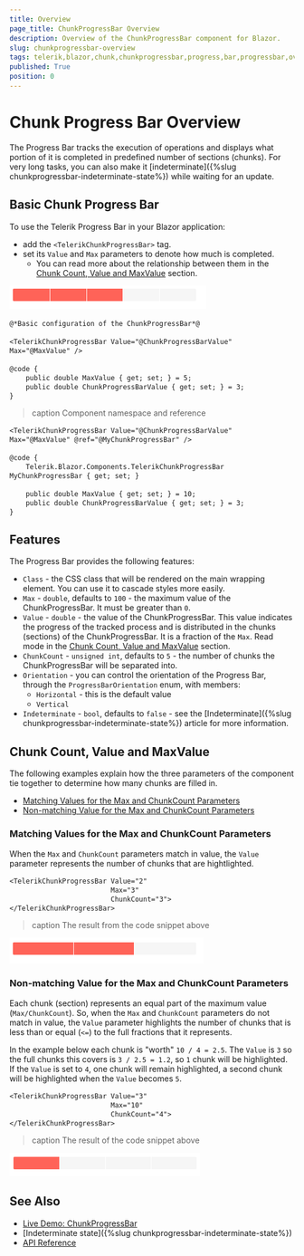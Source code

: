 ```yaml
---
title: Overview
page_title: ChunkProgressBar Overview
description: Overview of the ChunkProgressBar component for Blazor.
slug: chunkprogressbar-overview
tags: telerik,blazor,chunk,chunkprogressbar,progress,bar,progressbar,overview
published: True
position: 0
---
```


# Chunk Progress Bar Overview

The Progress Bar tracks the execution of operations and displays what portion of it is completed in predefined number of sections (chunks). For very long tasks, you can also make it [indeterminate]({%slug chunkprogressbar-indeterminate-state%}) while waiting for an update.


## Basic Chunk Progress Bar

To use the Telerik Progress Bar in your Blazor application:
* add the `<TelerikChunkProgressBar>` tag.
* set its `Value` and `Max` parameters to denote how much is completed.
    * You can read more about the relationship between them in the [Chunk Count, Value and MaxValue](#chunk-count-value-and-maxvalue) section.

![chunkprogress-bar basic configuration example](images/chunkprogressbar-basic-config-example.png)

````CSHTML
@*Basic configuration of the ChunkProgressBar*@

<TelerikChunkProgressBar Value="@ChunkProgressBarValue" Max="@MaxValue" />

@code {
    public double MaxValue { get; set; } = 5;
    public double ChunkProgressBarValue { get; set; } = 3;
}
````


>caption Component namespace and reference

````CSHTML
<TelerikChunkProgressBar Value="@ChunkProgressBarValue" Max="@MaxValue" @ref="@MyChunkProgressBar" />

@code {
    Telerik.Blazor.Components.TelerikChunkProgressBar MyChunkProgressBar { get; set; }

    public double MaxValue { get; set; } = 10;
    public double ChunkProgressBarValue { get; set; } = 3;
}
````

## Features

The Progress Bar provides the following features:

* `Class` - the CSS class that will be rendered on the main wrapping element. You can use it to cascade styles more easily.
* `Max` - `double`, defaults to `100` - the maximum value of the ChunkProgressBar. It must be greater than `0`.
* `Value` - `double` - the value of the ChunkProgressBar. This value indicates the progress of the tracked process and is distributed in the chunks (sections) of the ChunkProgressBar. It is a fraction of the `Max`. Read mode in the [Chunk Count, Value and MaxValue](#chunk-count-value-and-maxvalue) section.
* `ChunkCount` - `unsigned int`, defaults to `5` - the number of chunks the ChunkProgressBar will be separated into.
* `Orientation` - you can control the orientation of the Progress Bar, through the `ProgressBarOrientation` enum, with members:
    * `Horizontal` - this is the default value
    * `Vertical`
* `Indeterminate` - `bool`, defaults to `false` - see the [Indeterminate]({%slug chunkprogressbar-indeterminate-state%}) article for more information.

## Chunk Count, Value and MaxValue

The following examples explain how the three parameters of the component tie together to determine how many chunks are filled in.

* [Matching Values for the Max and ChunkCount Parameters](#matching-values-for-the-max-and-chunkcount-parameters)
* [Non-matching Value for the Max and ChunkCount Parameters](#non--matching-values-for-the-max-and-chunkcount-paramters)

### Matching Values for the Max and ChunkCount Parameters

When the `Max` and `ChunkCount` parameters match in value, the `Value` parameter represents the number of chunks that are hightlighted.

````CSHTML
<TelerikChunkProgressBar Value="2"
                         Max="3"
                         ChunkCount="3">
</TelerikChunkProgressBar>
````

>caption The result from the code snippet above

![](images/chunkprogressbar-matching-values-example.png)

### Non-matching Value for the Max and ChunkCount Parameters

Each chunk (section) represents an equal part of the maximum value (`Max/ChunkCount`). So, when the `Max` and `ChunkCount` parameters do not match in value, the `Value` parameter highlights the number of chunks that is less than or equal (`<=`) to the full fractions that it represents.

In the example below each chunk is "worth" `10 / 4 = 2.5`. The `Value` is `3` so the full chunks this covers is `3 / 2.5 = 1.2`, so `1` chunk will be highlighted. If the `Value` is set to `4`, one chunk will remain highlighted, a second chunk will be highlighted when the `Value` becomes `5`.

````CSHTML
<TelerikChunkProgressBar Value="3"
                         Max="10"
                         ChunkCount="4">
</TelerikChunkProgressBar>
````

>caption The result of the code snippet above

![non-matching values example screenshot](images/non-matching-value-example.png)

## See Also

  * [Live Demo: ChunkProgressBar](https://demos.telerik.com/blazor-ui/TODO)
  * [Indeterminate state]({%slug chunkprogressbar-indeterminate-state%})
  * [API Reference](https://docs.telerik.com/blazor-ui/api/Telerik.Blazor.Components.ChunkTelerikProgressBar)
   
